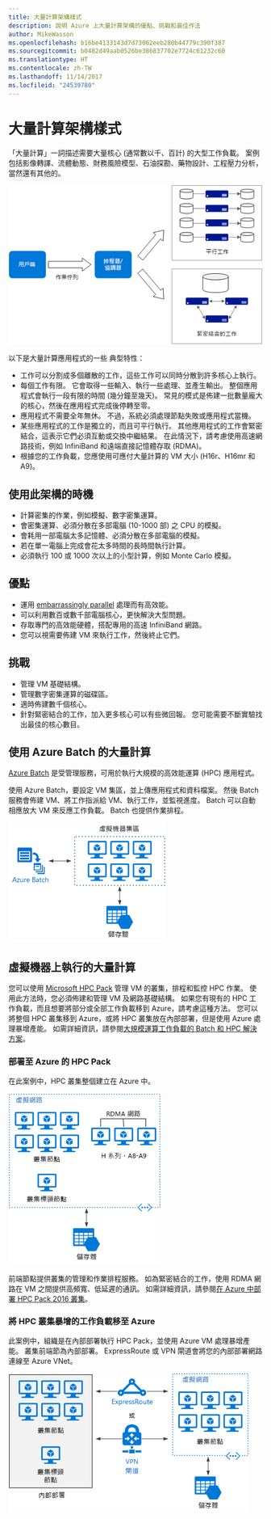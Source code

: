 ```yaml
---
title: 大量計算架構樣式
description: 說明 Azure 上大量計算架構的優點、挑戰和最佳作法
author: MikeWasson
ms.openlocfilehash: b16be4133143d7d73062eeb280b44779c390f387
ms.sourcegitcommit: b0482d49aab0526be386837702e7724c61232c60
ms.translationtype: HT
ms.contentlocale: zh-TW
ms.lasthandoff: 11/14/2017
ms.locfileid: "24539780"
---
```

# <a name="big-compute-architecture-style"></a>大量計算架構樣式

「大量計算」一詞描述需要大量核心 (通常數以千、百計) 的大型工作負載。 案例包括影像轉譯、流體動態、財務風險模型、石油探勘、藥物設計、工程壓力分析，當然還有其他的。

![](./images/big-compute-logical.png)

以下是大量計算應用程式的一些 典型特性：

- 工作可以分割成多個離散的工作，這些工作可以同時分散到許多核心上執行。
- 每個工作有限。 它會取得一些輸入、執行一些處理、並產生輸出。 整個應用程式會執行一段有限的時間 (幾分鐘至幾天)。 常見的模式是佈建一批數量龐大的核心，然後在應用程式完成後停轉至零。 
- 應用程式不需要全年無休。 不過，系統必須處理節點失敗或應用程式當機。
- 某些應用程式的工作是獨立的，而且可平行執行。 其他應用程式的工作會緊密結合，這表示它們必須互動或交換中繼結果。 在此情況下，請考慮使用高速網路技術，例如 InfiniBand 和遠端直接記憶體存取 (RDMA)。 
- 根據您的工作負載，您應使用可應付大量計算的 VM 大小 (H16r、H16mr 和 A9)。

## <a name="when-to-use-this-architecture"></a>使用此架構的時機

- 計算密集的作業，例如模擬、數字密集運算。
- 會密集運算、必須分散在多部電腦 (10-1000 部) 之 CPU 的模擬。
- 會耗用一部電腦太多記憶體、必須分散在多部電腦的模擬。
- 若在單一電腦上完成會花太多時間的長時間執行計算。
- 必須執行 100 或 1000 次以上的小型計算，例如 Monte Carlo 模擬。

## <a name="benefits"></a>優點

- 運用 [embarrassingly parallel][embarrassingly-parallel] 處理而有高效能。
- 可以利用數百或數千部電腦核心，更快解決大型問題。
- 存取專門的高效能硬體，搭配專用的高速 InfiniBand 網路。
- 您可以視需要佈建 VM 來執行工作，然後終止它們。 

## <a name="challenges"></a>挑戰

- 管理 VM 基礎結構。
- 管理數字密集運算的磁碟區。 
- 適時佈建數千個核心。
- 針對緊密結合的工作，加入更多核心可以有些微回報。 您可能需要不斷實驗找出最佳的核心數目。

## <a name="big-compute-using-azure-batch"></a>使用 Azure Batch 的大量計算

[Azure Batch][batch] 是受管理服務，可用於執行大規模的高效能運算 (HPC) 應用程式。

使用 Azure Batch，要設定 VM 集區，並上傳應用程式和資料檔案。 然後 Batch 服務會佈建 VM、將工作指派給 VM、執行工作，並監視進度。 Batch 可以自動相應放大 VM 來反應工作負載。 Batch 也提供作業排程。

![](./images/big-compute-batch.png) 

## <a name="big-compute-running-on-virtual-machines"></a>虛擬機器上執行的大量計算

您可以使用 [Microsoft HPC Pack][hpc-pack] 管理 VM 的叢集，排程和監控 HPC 作業。 使用此方法時，您必須佈建和管理 VM 及網路基礎結構。 如果您有現有的 HPC 工作負載，而且想要將部分或全部工作負載移到 Azure，請考慮這種方法。 您可以將整個 HPC 叢集移到 Azure，或將 HPC 叢集放在內部部署，但是使用 Azure 處理暴增產能。 如需詳細資訊，請參閱[大規模運算工作負載的 Batch 和 HPC 解決方案][batch-hpc-solutions]。

### <a name="hpc-pack-deployed-to-azure"></a>部署至 Azure 的 HPC Pack

在此案例中，HPC 叢集整個建立在 Azure 中。

![](./images/big-compute-iaas.png) 
 
前端節點提供叢集的管理和作業排程服務。 如為緊密結合的工作，使用 RDMA 網路在 VM 之間提供高頻寬、低延遲的通訊。 如需詳細資訊，請參閱[在 Azure 中部署 HPC Pack 2016 叢集][deploy-hpc-azure]。

### <a name="burst-an-hpc-cluster-to-azure"></a>將 HPC 叢集暴增的工作負載移至 Azure

此案例中，組織是在內部部署執行 HPC Pack，並使用 Azure VM 處理暴增產能。 叢集前端節為內部部署。 ExpressRoute 或 VPN 閘道會將您的內部部署網路連線至 Azure VNet。

![](./images/big-compute-hybrid.png) 


[batch]: /azure/batch/
[batch-hpc-solutions]: /azure/batch/batch-hpc-solutions
[deploy-hpc-azure]: /azure/virtual-machines/windows/hpcpack-2016-cluster
[embarrassingly-parallel]: https://en.wikipedia.org/wiki/Embarrassingly_parallel
[hpc-pack]: https://technet.microsoft.com/library/cc514029

 
